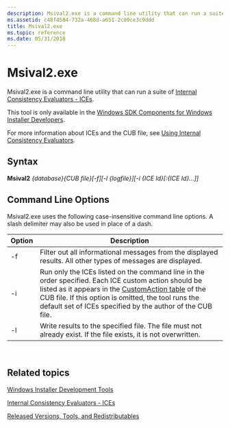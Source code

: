 ```yaml
---
description: Msival2.exe is a command line utility that can run a suite of Internal Consistency Evaluators - ICEs.
ms.assetid: c48f4584-732a-468d-a651-2c09ce3c9ddd
title: Msival2.exe
ms.topic: reference
ms.date: 05/31/2018
---
```


# Msival2.exe

Msival2.exe is a command line utility that can run a suite of [Internal Consistency Evaluators - ICEs](internal-consistency-evaluators-ices.md).

This tool is only available in the [Windows SDK Components for Windows Installer Developers](platform-sdk-components-for-windows-installer-developers.md).

For more information about ICEs and the CUB file, see [Using Internal Consistency Evaluators](using-internal-consistency-evaluators.md).

## Syntax

**Msival2** *{database}{CUB file}\[-f\]\[-l {logfile}\]\[-i {ICE Id}\[:{ICE Id}...\]\]*

## Command Line Options

Msival2.exe uses the following case-insensitive command line options. A slash delimiter may also be used in place of a dash.



| Option | Description                                                                                                                                                                                                                                                                                               |
|--------|-----------------------------------------------------------------------------------------------------------------------------------------------------------------------------------------------------------------------------------------------------------------------------------------------------------|
| -f     | Filter out all informational messages from the displayed results. All other types of messages are displayed.                                                                                                                                                                                              |
| -i     | Run only the ICEs listed on the command line in the order specified. Each ICE custom action should be listed as it appears in the [CustomAction table](customaction-table.md) of the CUB file. If this option is omitted, the tool runs the default set of ICEs specified by the author of the CUB file. |
| -l     | Write results to the specified file. The file must not already exist. If the file exists, it is not overwritten.                                                                                                                                                                                          |



 

## Related topics

<dl> <dt>

[Windows Installer Development Tools](windows-installer-development-tools.md)
</dt> <dt>

[Internal Consistency Evaluators - ICEs](internal-consistency-evaluators-ices.md)
</dt> <dt>

[Released Versions, Tools, and Redistributables](released-versions-tools-and-redistributables.md)
</dt> </dl>

 

 



